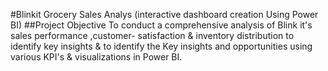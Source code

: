 #Blinkit Grocery Sales Analys (interactive dashboard creation Using Power BI)
##Project Objective 
To conduct a comprehensive analysis of Blink it's sales performance ,customer- satisfaction & inventory distribution to identify key insights & to identify the Key insights and opportunities using various KPI's & visualizations in Power BI.
